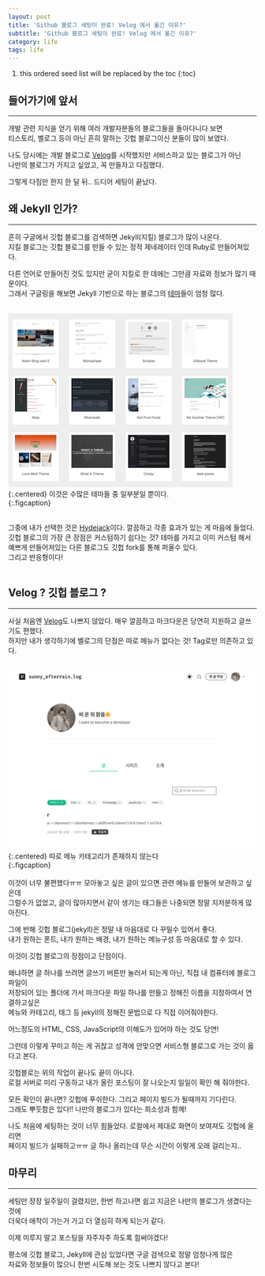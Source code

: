 ```yaml
---
layout: post
title: 'Github 블로그 세팅이 완료! Velog 에서 옮긴 이유?'
subtitle: 'Github 블로그 세팅이 완료! Velog 에서 옮긴 이유?'
category: life
tags: life
---
```

[테마]:http://jekyllthemes.org/
[velog]:https://velog.io/
[hydejack]:https://hydejack.com/

<!-- more -->

1. this ordered seed list will be replaced by the toc 
{:toc}

## 들어가기에 앞서
---
개발 관련 지식을 얻기 위해 여러 개발자분들의 블로그들을 돌아다니다 보면  
티스토리, 벨로그 등이 아닌 흔히 말하는 깃헙 블로그이신 분들이 많이 보였다.

나도 당시에는 개발 블로그로 [Velog]를 시작했지만 서비스하고 있는 블로그가 아닌  
나만의 블로그가 가지고 싶었고, 꼭 만들자고 다짐했다.

그렇게 다짐만 한지 한 달 뒤.. 드디어 세팅이 끝났다.
<br>

## 왜 Jekyll 인가?
---
흔히 구글에서 깃헙 블로그를 검색하면 Jekyll(지킬) 블로그가 많이 나온다.  
지킬 블로그는 깃헙 블로그를 만들 수 있는 정적 제네레이터 인데 Ruby로 만들어져있다.

다른 언어로 만들어진 것도 있지만 굳이 지킬로 한 데에는 그만큼 자료와 정보가 많기 때문이다.  
그래서 구글링을 해보면 Jekyll 기반으로 하는 블로그의 [테마]들이 엄청 많다.  
<br>

![theme](/assets/img/life/2022-02-17-life/2022-02-17-theme.png){:.centered} 이것은 수많은 테마들 중 일부분일 뿐이다.  
{:.figcaption}  
<br>


그중에 내가 선택한 것은 [Hydejack]이다. 깔끔하고 각종 효과가 있는 게 마음에 들었다.  
깃헙 블로그의 가장 큰 장점은 커스텀하기 쉽다는 것? 테마를 가지고 이미 커스텀 해서  
예쁘게 만들어져있는 다른 블로그도 깃헙 fork를 통해 퍼올수 있다.  
그리고 반응형이다!  
<br>

## Velog ? 깃헙 블로그 ?
---
사실 처음엔 [Velog]도 나쁘지 않았다. 매우 깔끔하고 마크다운은 당연히 지원하고 글쓰기도 편했다.  
하지만 내가 생각하기에 벨로그의 단점은 따로 메뉴가 없다는 것! Tag로만 의존하고 있다.  
<br>

![velog](/assets/img/life/2022-02-17-life/2022-02-17-velog.png){:.centered} 따로 메뉴 카테고리가 존재하지 않는다  
{:.figcaption}  
<br>
이것이 너무 불편했다ㅠㅠ 모아놓고 싶은 글이 있으면 관련 메뉴를 만들어 보관하고 싶은데  
그럴수가 없었고, 글이 많아지면서 같이 생기는 태그들은 나중되면 정말 지저분하게 많아진다.  

그에 반해 깃헙 블로그(jekyll)은 정말 내 마음대로 다 꾸밀수 있어서 좋다.  
내가 원하는 폰트, 내가 원하는 배경, 내가 원하는 메뉴구성 등 마음대로 할 수 있다.  

이것이 깃헙 블로그의 장점이고 단점이다.  

왜냐하면 글 하나를 쓰려면 글쓰기 버튼만 눌러서 되는게 아닌, 직접 내 컴퓨터에 블로그 파일이  
저장되어 있는 폴더에 가서 마크다운 파일 하나를 만들고 정해진 이름을 지정하여서 연결하고싶은  
메뉴와 카테고리, 태그 등 jekyll의 정해진 문법으로 다 직접 이어줘야한다.  

어느정도의 HTML, CSS, JavaScript의 이해도가 있어야 하는 것도 당연!  

그런데 이렇게 꾸미고 하는 게 귀찮고 성격에 안맞으면 서비스형 블로그로 가는 것이 옳다고 본다.  

깃헙블로는 위의 작업이 끝나도 끝이 아니다.  
로컬 서버로 미리 구동하고 내가 올린 포스팅이 잘 나오는지 일일이 확인 해 줘야한다.

모든 확인이 끝나면? 깃헙에 푸쉬한다. 그리고 페이지 빌드가 될때까지 기다린다.  
그래도 뿌듯함은 있다!! 나만의 블로그가 있다는 희소성과 함께!

나도 처음에 세팅하는 것이 너무 힘들었다. 로컬에서 제대로 화면이 보여져도 깃헙에 올리면  
페이지 빌드가 실패하고ㅠㅠ 글 하나 올리는데 무슨 시간이 이렇게 오래 걸리는지..

## 마무리
---
세팅만 장장 일주일이 걸렸지만, 한번 하고나면 쉽고 지금은 나만의 블로그가 생겼다는 것에  
더욱더 애착이 가는거 가고 더 열심히 하게 되는거 같다.  

이제 미루지 말고 포스팅을 자주자주 하도록 힘써야겠다!  

평소에 깃헙 블로그, Jekyll에 관심 있었다면 구글 검색으로 정말 엄청나게 많은  
자료와 정보들이 많으니 한번 시도해 보는 것도 나쁘지 않다고 본다!
